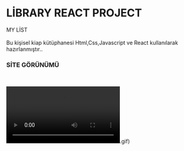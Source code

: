 # LİBRARY REACT PROJECT
MY LİST
<br/>   
Bu kişisel kiap kütüphanesi Html,Css,Javascript ve React kullanılarak hazırlanmıştır.. <br/>
<h3> SİTE GÖRÜNÜMÜ </h3> </br>

![](https://github.com/MFKORKMAZ42/Library-Project/blob/master/giflibrary.mp4).gif)
<br/>
 <br/>

